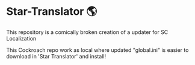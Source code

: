 # Star-Translator 🌎
 This repository is a comically broken creation of a updater for SC Localization
 
This Cockroach repo work as local where updated "global.ini" is easier to download in 'Star Translator' and install! 
